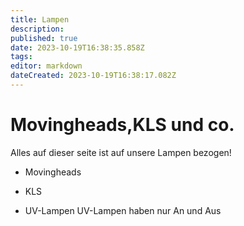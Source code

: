 ```yaml
---
title: Lampen
description: 
published: true
date: 2023-10-19T16:38:35.858Z
tags: 
editor: markdown
dateCreated: 2023-10-19T16:38:17.082Z
---
```


# Movingheads,KLS und co.
Alles auf dieser seite ist auf unsere Lampen bezogen!
- Movingheads
- KLS

- UV-Lampen
UV-Lampen haben nur An und Aus